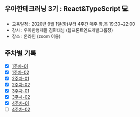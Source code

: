 ## 우아한테크러닝 3기 : React&TypeScript 💻

* 교육일정 : 2020년 9월 1일(화)부터 4주간 매주 화,목 19:30~22:00
* 강사 : 우아한형제들 김민태님 (웹프론트엔드개발그룹장)
* 장소 : 온라인 (zoom 이용)

## 주차별 기록
- [x] [1주차-01](https://github.com/soongyu/woowa-tech-learning-react-typescript/blob/master/week01-1.md)
- [x] [1주차-02](https://github.com/soongyu/woowa-tech-learning-react-typescript/blob/master/week01-2.md)
- [x] [2주차-01](https://github.com/soongyu/woowa-tech-learning-react-typescript/blob/master/week02-1.md)
- [x] [2주차-02](https://github.com/soongyu/woowa-tech-learning-react-typescript/blob/master/week02-2.md)
- [x] [3주차-01](https://github.com/soongyu/woowa-tech-learning-react-typescript/blob/master/week03-1.md)
- [x] [3주차-02](https://github.com/soongyu/woowa-tech-learning-react-typescript/blob/master/week03-2.md)
- [x] [4주차-01](https://github.com/soongyu/woowa-tech-learning-react-typescript/blob/master/week04-1.md)
- [ ] [4주차-02]()
